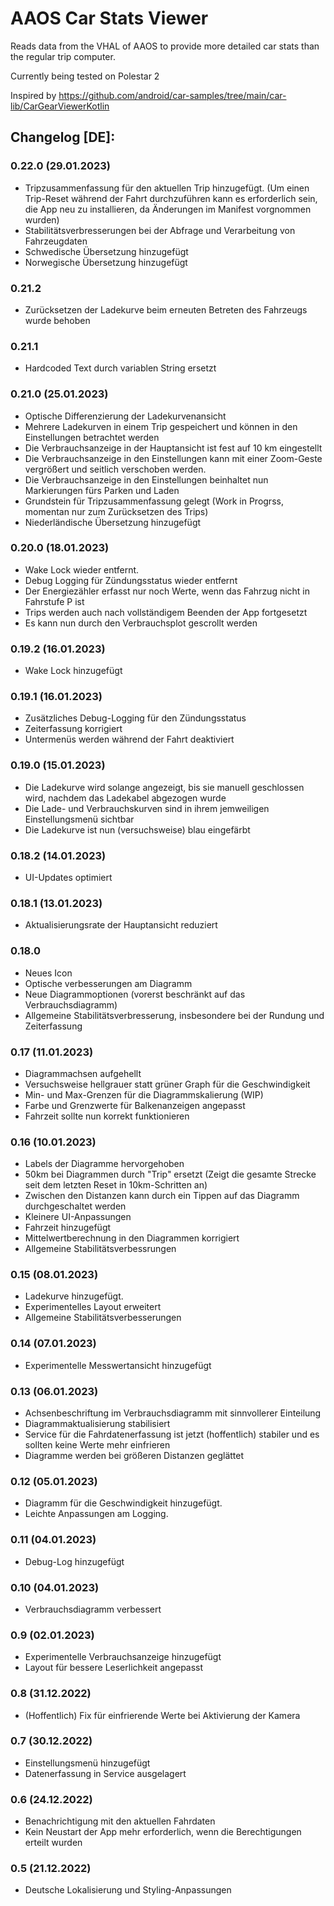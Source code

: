 AAOS Car Stats Viewer
===========================================
Reads data from the VHAL of AAOS to provide more detailed car stats than the regular trip computer.

Currently being tested on Polestar 2

Inspired by https://github.com/android/car-samples/tree/main/car-lib/CarGearViewerKotlin

## Changelog [DE]:

### 0.22.0 (29.01.2023)
 - Tripzusammenfassung für den aktuellen Trip hinzugefügt. (Um einen Trip-Reset während der Fahrt durchzuführen kann es erforderlich sein, die App neu zu installieren, da Änderungen im Manifest vorgnommen wurden)
 - Stabilitätsverbresserungen bei der Abfrage und Verarbeitung von Fahrzeugdaten
 - Schwedische Übersetzung hinzugefügt
 - Norwegische Übersetzung hinzugefügt

### 0.21.2
 - Zurücksetzen der Ladekurve beim erneuten Betreten des Fahrzeugs wurde behoben

### 0.21.1
 - Hardcoded Text durch variablen String ersetzt

### 0.21.0 (25.01.2023)
 - Optische Differenzierung der Ladekurvenansicht
 - Mehrere Ladekurven in einem Trip gespeichert und können in den Einstellungen betrachtet werden
 - Die Verbrauchsanzeige in der Hauptansicht ist fest auf 10 km eingestellt
 - Die Verbrauchsanzeige in den Einstellungen kann mit einer Zoom-Geste vergrößert und seitlich verschoben werden.
 - Die Verbrauchsanzeige in den Einstellungen beinhaltet nun Markierungen fürs Parken und Laden
 - Grundstein für Tripzusammenfassung gelegt (Work in Progrss, momentan nur zum Zurücksetzen des Trips)
 - Niederländische Übersetzung hinzugefügt

### 0.20.0 (18.01.2023)
 - Wake Lock wieder entfernt.
 - Debug Logging für Zündungsstatus wieder entfernt
 - Der Energiezähler erfasst nur noch Werte, wenn das Fahrzug nicht in Fahrstufe P ist
 - Trips werden auch nach vollständigem Beenden der App fortgesetzt
 - Es kann nun durch den Verbrauchsplot gescrollt werden

### 0.19.2 (16.01.2023)
 - Wake Lock hinzugefügt

### 0.19.1 (16.01.2023)
 - Zusätzliches Debug-Logging für den Zündungsstatus
 - Zeiterfassung korrigiert
 - Untermenüs werden während der Fahrt deaktiviert

### 0.19.0 (15.01.2023)
 - Die Ladekurve wird solange angezeigt, bis sie manuell geschlossen wird, nachdem das Ladekabel abgezogen wurde
 - Die Lade- und Verbrauchskurven sind in ihrem jemweiligen Einstellungsmenü sichtbar
 - Die Ladekurve ist nun (versuchsweise) blau eingefärbt 

### 0.18.2 (14.01.2023)
 - UI-Updates optimiert

### 0.18.1 (13.01.2023)
 - Aktualisierungsrate der Hauptansicht reduziert

### 0.18.0
 - Neues Icon
 - Optische verbesserungen am Diagramm
 - Neue Diagrammoptionen (vorerst beschränkt auf das Verbrauchsdiagramm)
 - Allgemeine Stabilitätsverbresserung, insbesondere bei der Rundung und Zeiterfassung

### 0.17 (11.01.2023)
 - Diagrammachsen aufgehellt
 - Versuchsweise hellgrauer statt grüner Graph für die Geschwindigkeit
 - Min- und Max-Grenzen für die Diagrammskalierung (WIP)
 - Farbe und Grenzwerte für Balkenanzeigen angepasst
 - Fahrzeit sollte nun korrekt funktionieren

### 0.16 (10.01.2023)
 - Labels der Diagramme hervorgehoben
 - 50km bei Diagrammen durch "Trip" ersetzt (Zeigt die gesamte Strecke seit dem letzten Reset in 10km-Schritten an)
 - Zwischen den Distanzen kann durch ein Tippen auf das Diagramm durchgeschaltet werden
 - Kleinere UI-Anpassungen
 - Fahrzeit hinzugefügt
 - Mittelwertberechnung in den Diagrammen korrigiert
 - Allgemeine Stabilitätsverbessrungen

### 0.15 (08.01.2023)
- Ladekurve hinzugefügt.
- Experimentelles Layout erweitert
- Allgemeine Stabilitätsverbesserungen

### 0.14 (07.01.2023)
- Experimentelle Messwertansicht hinzugefügt

### 0.13 (06.01.2023)
- Achsenbeschriftung im Verbrauchsdiagramm mit sinnvollerer Einteilung
- Diagrammaktualisierung stabilisiert
- Service für die Fahrdatenerfassung ist jetzt (hoffentlich) stabiler und es sollten keine Werte mehr einfrieren
- Diagramme werden bei größeren Distanzen geglättet

### 0.12 (05.01.2023)
- Diagramm für die Geschwindigkeit hinzugefügt.
- Leichte Anpassungen am Logging.

### 0.11 (04.01.2023)
- Debug-Log hinzugefügt

### 0.10 (04.01.2023)
- Verbrauchsdiagramm verbessert

### 0.9 (02.01.2023)
- Experimentelle Verbrauchsanzeige hinzugefügt
- Layout für bessere Leserlichkeit angepasst

### 0.8 (31.12.2022)
- (Hoffentlich) Fix für einfrierende Werte bei Aktivierung der Kamera

### 0.7 (30.12.2022)
- Einstellungsmenü hinzugefügt
- Datenerfassung in Service ausgelagert

### 0.6 (24.12.2022)
- Benachrichtigung mit den aktuellen Fahrdaten
- Kein Neustart der App mehr erforderlich, wenn die Berechtigungen erteilt wurden

### 0.5 (21.12.2022)
- Deutsche Lokalisierung und Styling-Anpassungen
